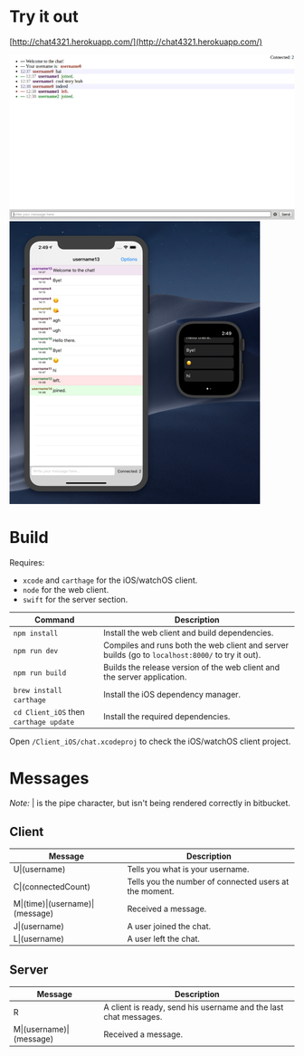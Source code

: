 # Try it out #

[http://chat4321.herokuapp.com/](http://chat4321.herokuapp.com/)

![Web client](Images/readme_resized.png) ![iOS/watchOS clients](Images/iOS_watchOS_resized.png)


# Build #

Requires:

- `xcode` and `carthage` for the iOS/watchOS client.
- `node` for the web client.
- `swift` for the server section.

| Command | Description |
|---------|-------------|
| `npm install` | Install the web client and build dependencies. |
| `npm run dev` | Compiles and runs both the web client and server builds (go to `localhost:8000/` to try it out). |
| `npm run build` | Builds the release version of the web client and the server application. |
| `brew install carthage` | Install the iOS dependency manager. |
| `cd Client_iOS` then `carthage update` | Install the required dependencies. |

Open `/Client_iOS/chat.xcodeproj` to check the iOS/watchOS client project.


# Messages #

*Note:* &#124; is the pipe character, but isn't being rendered correctly in bitbucket.

## Client ##

| Message | Description |
|---------|-------------|
| U&#124;(username) | Tells you what is your username. |
| C&#124;(connectedCount) | Tells you the number of connected users at the moment. |
| M&#124;(time)&#124;(username)&#124;(message) | Received a message. |
| J&#124;(username) | A user joined the chat. |
| L&#124;(username) | A user left the chat. |


## Server ##

| Message | Description |
|---------|-------------|
| R | A client is ready, send his username and the last chat messages. |
| M&#124;(username)&#124;(message) | Received a message. |
